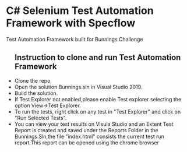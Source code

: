 # C# Selenium Test Automation Framework with Specflow
Test Automation Framework built for Bunnings Challenge 


<ul>
<h2>Instruction to clone and run Test Automation Framework </h2>

  <li>Clone the repo.</li>
  <li>Open the solution Bunnings.sln in Visual Studio 2019.</li>
  <li>Build the solution.</li>
  <li>If Test Explorer not enabled,please enable Test explorer selecting the option View->Test Explorer.</li> 
  <li>To run the tests, right click on any test in "Test Explorer" and click on "Run Selected Tests".</li>
  <li>You can view your test results on Visula Studio and an Extent Test Report is created and saved under the Reports Folder in the Bunnings.Sln,the file "index.html" consists the current test run report.This report can be opened using the chrome browser</li>
  
  
  
  
</ul>
